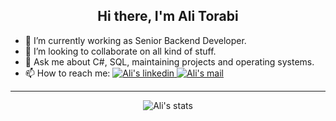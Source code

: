 <h2 align="center">Hi there, I'm Ali Torabi</h2>

<ul>
  <li>🔭 I’m currently working as Senior Backend Developer.</li>
  <li>👯 I’m looking to collaborate on all kind of stuff.</li>
  <li>💬 Ask me about C#, SQL, maintaining projects and operating systems.</li>
  <li>📫 How to reach me: 
    <a href="https://www.linkedin.com/in/torabi-ali/">
      <img alt="Ali's linkedin" src="https://img.shields.io/badge/-torabi--ali-0072b1?style=flat&logo=Linkedin&logoColor=white" />
    </a>
    <a href="https://www.linkedin.com/in/torabi-ali/">
      <img alt="Ali's mail" src="https://img.shields.io/badge/-alitorabi2020@gmail.com-ea4335?style=flat&logo=Gmail&logoColor=white" />
    </a>
  </li>
</ul>

<hr />

<p align="center">
  <img alt="Ali's stats" src="https://github-readme-stats.vercel.app/api?username=torabi-ali&show_icons=true&count_private=true&include_all_commits=true" />
</p>
